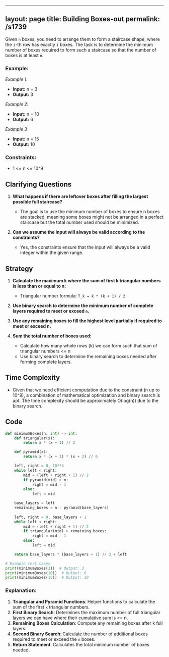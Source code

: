 
---
layout: page
title:  Building Boxes-out
permalink: /s1739
---

Given `n` boxes, you need to arrange them to form a staircase shape, where the `i`-th row has exactly `i` boxes. The task is to determine the minimum number of boxes required to form such a staircase so that the number of boxes is at least `n`.

### Example:
*Example 1:*

- **Input:** n = 3
- **Output:** 3

*Example 2:*

- **Input:** n = 10
- **Output:** 6

*Example 3:*

- **Input:** n = 15
- **Output:** 10

### Constraints:
- 1 <= n <= 10^9

## Clarifying Questions

1. **What happens if there are leftover boxes after filling the largest possible full staircase?**
   - The goal is to use the minimum number of boxes to ensure n boxes are stacked, meaning some boxes might not be arranged in a perfect staircase but the total number used should be minimized.

2. **Can we assume the input will always be valid according to the constraints?**
   - Yes, the constraints ensure that the input will always be a valid integer within the given range.

## Strategy

1. **Calculate the maximum k where the sum of first k triangular numbers is less than or equal to n:**
   - Triangular number formula: `T_k = k * (k + 1) / 2`

2. **Use binary search to determine the minimum number of complete layers required to meet or exceed `n`.**

3. **Use any remaining boxes to fill the highest level partially if required to meet or exceed n.**

4. **Sum the total number of boxes used:**
   - Calculate how many whole rows (k) we can form such that sum of triangular numbers <= n
   - Use binary search to determine the remaining boxes needed after forming complete layers.

## Time Complexity
- Given that we need efficient computation due to the constraint (n up to 10^9), a combination of mathematical optimization and binary search is apt. The time complexity should be approximately O(log(n)) due to the binary search.

## Code

```python
def minimumBoxes(n: int) -> int:
    def triangular(x):
        return x * (x + 1) // 2

    def pyramid(x):
        return x * (x + 1) * (x + 2) // 6

    left, right = 0, 10**4
    while left < right:
        mid = (left + right + 1) // 2
        if pyramid(mid) > n:
            right = mid - 1
        else:
            left = mid

    base_layers = left
    remaining_boxes = n - pyramid(base_layers)
    
    left, right = 0, base_layers + 1
    while left < right:
        mid = (left + right + 1) // 2
        if triangular(mid) > remaining_boxes:
            right = mid - 1
        else:
            left = mid

    return base_layers * (base_layers + 1) // 2 + left

# Example test cases
print(minimumBoxes(3))  # Output: 3
print(minimumBoxes(10))  # Output: 6
print(minimumBoxes(15))  # Output: 10
```

### Explanation:
1. **Triangular and Pyramid Functions**: Helper functions to calculate the sum of the first `x` triangular numbers.
2. **First Binary Search**: Determines the maximum number of full triangular layers we can have where their cumulative sum is <= n.
3. **Remaining Boxes Calculation**: Compute any remaining boxes after k full layers.
4. **Second Binary Search**: Calculate the number of additional boxes required to meet or exceed the `n` boxes.
5. **Return Statement**: Calculates the total minimum number of boxes needed.